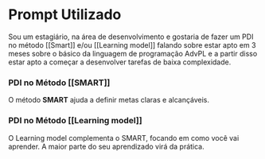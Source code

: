 # Prompt Utilizado
Sou um estagiário, na área de desenvolvimento e gostaria de fazer um PDI no método [[Smart]] e/ou [[Learning model]] falando sobre estar apto em 3 meses sobre o básico da linguagem de programação AdvPL e a partir disso estar apto a começar a desenvolver tarefas de baixa complexidade.

### **PDI no Método [[SMART]]**

O método **SMART** ajuda a definir metas claras e alcançáveis. 

### **PDI no Método [[Learning model]]**

O Learning model complementa o SMART, focando em como você vai aprender. A maior parte do seu aprendizado virá da prática.
